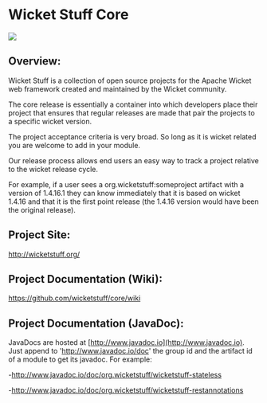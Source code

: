 Wicket Stuff Core
==================

![](https://travis-ci.org/wicketstuff/core.svg?branch=master&style=flat)


Overview:
---------


Wicket Stuff is a collection of open source projects for the Apache Wicket web framework created and maintained by the Wicket community.

The core release is essentially a container into which developers place their project that ensures that regular releases are made that pair the projects to a specific wicket version.

The project acceptance criteria is very broad. So long as it is wicket related you are welcome to add in your module.

Our release process allows end users an easy way to track a project relative to the wicket release cycle.

For example, if a user sees a org.wicketstuff:someproject artifact with a version of 1.4.16.1 they can know immediately that it is based on wicket 1.4.16 and that it is the first point release (the 1.4.16 version would have been the original release).


Project Site: 
-------------

http://wicketstuff.org/

Project Documentation (Wiki):
----------------------

https://github.com/wicketstuff/core/wiki

Project Documentation (JavaDoc):
----------------------

JavaDocs are hosted at [http://www.javadoc.io](http://www.javadoc.io). Just append to 'http://www.javadoc.io/doc' the group id and the artifact id of a module to get its javadoc. For example:

-http://www.javadoc.io/doc/org.wicketstuff/wicketstuff-stateless

-http://www.javadoc.io/doc/org.wicketstuff/wicketstuff-restannotations
